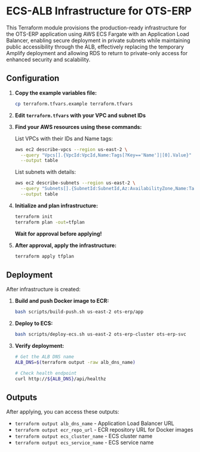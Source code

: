 # ECS-ALB Infrastructure for OTS-ERP

This Terraform module provisions the production-ready infrastructure for the OTS-ERP application using AWS ECS Fargate with an Application Load Balancer, enabling secure deployment in private subnets while maintaining public accessibility through the ALB, effectively replacing the temporary Amplify deployment and allowing RDS to return to private-only access for enhanced security and scalability.

## Configuration

1. **Copy the example variables file:**
   ```bash
   cp terraform.tfvars.example terraform.tfvars
   ```

2. **Edit `terraform.tfvars` with your VPC and subnet IDs**

3. **Find your AWS resources using these commands:**

   List VPCs with their IDs and Name tags:
   ```bash
   aws ec2 describe-vpcs --region us-east-2 \
     --query "Vpcs[].{VpcId:VpcId,Name:Tags[?Key=='Name']|[0].Value}" \
     --output table
   ```

   List subnets with details:
   ```bash
   aws ec2 describe-subnets --region us-east-2 \
     --query "Subnets[].{SubnetId:SubnetId,Az:AvailabilityZone,Name:Tags[?Key=='Name']|[0].Value,Public:MapPublicIpOnLaunch}" \
     --output table
   ```

4. **Initialize and plan infrastructure:**
   ```bash
   terraform init
   terraform plan -out=tfplan
   ```
   
   **Wait for approval before applying!**

5. **After approval, apply the infrastructure:**
   ```bash
   terraform apply tfplan
   ```

## Deployment

After infrastructure is created:

1. **Build and push Docker image to ECR:**
   ```bash
   bash scripts/build-push.sh us-east-2 ots-erp/app
   ```

2. **Deploy to ECS:**
   ```bash
   bash scripts/deploy-ecs.sh us-east-2 ots-erp-cluster ots-erp-svc
   ```

3. **Verify deployment:**
   ```bash
   # Get the ALB DNS name
   ALB_DNS=$(terraform output -raw alb_dns_name)
   
   # Check health endpoint
   curl http://${ALB_DNS}/api/healthz
   ```

## Outputs

After applying, you can access these outputs:

- `terraform output alb_dns_name` - Application Load Balancer URL
- `terraform output ecr_repo_url` - ECR repository URL for Docker images
- `terraform output ecs_cluster_name` - ECS cluster name
- `terraform output ecs_service_name` - ECS service name